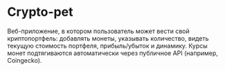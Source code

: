 # Crypto-pet
Веб-приложение, в котором пользователь может вести свой криптопортфель: добавлять монеты, указывать количество, видеть текущую стоимость портфеля, прибыль/убыток и динамику. Курсы монет подтягиваются автоматически через публичное API (например, Coingecko).
